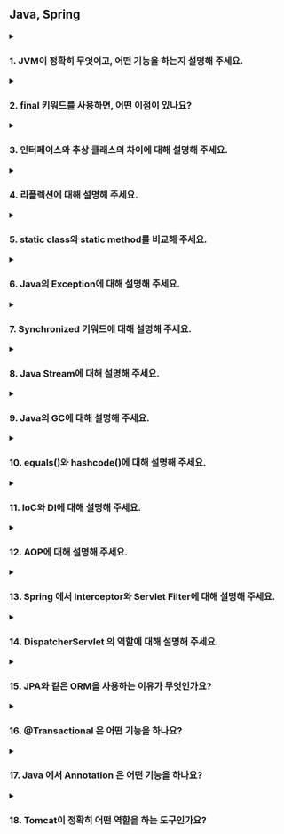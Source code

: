 ## Java, Spring

<details>
  <summary><h3>1. JVM이 정확히 무엇이고, 어떤 기능을 하는지 설명해 주세요.</h3></summary>

  JVM (Java Virtual Machine) 이란?
JVM(Java Virtual Machine)은 자바 바이트코드(.class 파일)를 실행하는 가상 머신입니다. 특정 하드웨어나 운영체제에 종속되지 않고 자바 프로그램이 실행될 수 있도록 중간 다리 역할을 수행합니다.

JVM의 주요 기능
JVM은 다음과 같은 핵심적인 기능들을 수행합니다.

바이트코드 실행: 자바 컴파일러가 생성한 바이트코드를 읽어 해석하거나(Interpreter) 네이티브 코드로 변환하여(JIT Compiler) 실행합니다.
메모리 관리: 프로그램 실행에 필요한 메모리 영역을 할당하고 관리합니다. 특히, 더 이상 사용하지 않는 객체를 자동으로 회수하는 **가비지 컬렉션(Garbage Collection, GC)**을 수행하여 메모리 누수를 방지합니다.
클래스 로딩: 클래스 로더를 통해 자바 클래스(.class 파일)를 JVM 메모리 영역으로 로드하고, 링크 과정을 거쳐 사용할 수 있도록 준비합니다.
보안: 바이트코드 검증 과정을 통해 악의적인 코드가 실행되는 것을 방지하고, 보안 관리자를 통해 시스템 자원에 대한 접근 권한을 관리합니다.
네이티브 인터페이스 (JNI, Java Native Interface): 자바 코드에서 특정 운영체제의 기능이나 하드웨어 관련 라이브러리(네이티브 코드)를 호출할 수 있도록 지원합니다.
스레드 관리: 멀티스레드 환경에서 스레드를 생성하고 스케줄링하며, 스레드 간의 동기화 및 통신을 지원합니다.
JVM의 구조
JVM은 크게 다음과 같은 구성 요소로 이루어져 있습니다.

클래스 로더 (Class Loader Subsystem):
.class 파일을 읽어 JVM 내부의 런타임 데이터 영역으로 로드합니다.
로딩 (Loading): 클래스 파일을 읽어와 JVM의 메모리에 저장합니다.
링킹 (Linking): 로드된 클래스를 사용할 수 있도록 연결하는 과정입니다.
검증 (Verification): 바이트코드가 JVM 명세에 맞게 작성되었는지, 보안상 문제가 없는지 검사합니다.
준비 (Preparation): 클래스 변수를 위한 메모리를 할당하고 기본값으로 초기화합니다.
해석 (Resolution): 심볼릭 참조를 실제 메모리 주소로 변경합니다.
초기화 (Initialization): 클래스 변수를 명시적인 값으로 초기화하고, static 블록을 실행합니다.
런타임 데이터 영역 (Runtime Data Areas): JVM이 프로그램을 실행하면서 사용하는 다양한 데이터를 저장하는 메모리 영역입니다.
힙 (Heap): new 연산자로 생성된 객체와 배열이 저장되는 공간입니다. 가비지 컬렉션의 주요 대상입니다.
메서드 영역 (Method Area): 클래스 정보(이름, 필드, 메서드 등), 상수 풀(Constant Pool), static 변수 등이 저장되는 공간입니다.
JVM 스택 (JVM Stacks): 각 스레드마다 생성되는 스택으로, 메서드 호출과 관련된 정보(지역 변수, 매개변수, 리턴 주소 등)를 담고 있는 스택 프레임을 저장합니다.
네이티브 메서드 스택 (Native Method Stacks): 네이티브 메서드 실행을 위한 스택입니다.
PC 레지스터 (Program Counter Register): 각 스레드가 현재 실행할 JVM 명령어의 주소를 저장합니다.
실행 엔진 (Execution Engine): 로드된 바이트코드를 실제로 실행하는 역할을 담당합니다.
인터프리터 (Interpreter): 바이트코드를 한 줄씩 읽어와서 실행합니다.
JIT(Just-In-Time) 컴파일러: 자주 사용되는 바이트코드 블록을 네이티브 코드로 컴파일하여 실행 속도를 향상시킵니다.
가비지 컬렉터 (Garbage Collector): 더 이상 참조되지 않는 객체를 찾아 메모리에서 제거하는 역할을 수행합니다.
JVM은 자바의 **"Write Once, Run Anywhere" (한 번 작성하면 어디서든 실행된다)**라는 특징을 가능하게 하는 핵심적인 기술입니다. 개발자는 운영체제에 종속적인 코드를 작성할 필요 없이 JVM 위에서 실행될 수 있는 자바 코드를 작성하면 됩니다. 각 운영체제에 맞는 JVM만 설치되어 있다면 동일한 자바 프로그램을 실행할 수 있습니다.
<ul>
<li> 그럼, 자바 말고 다른 언어는 JVM 위에 올릴 수 없나요?</li>
  네, 자바 외의 다른 언어들도 JVM 위에서 실행될 수 있습니다. 이러한 언어들을 JVM 언어라고 부릅니다. JVM은 특정 프로그래밍 언어에 종속적인 것이 아니라, 자바 바이트코드라는 특정 형식의 중간 코드를 이해하고 실행하는 가상 머신이기 때문입니다.

자바 바이트코드로 컴파일될 수 있는 언어라면 어떤 언어든지 JVM 위에서 실행될 수 있습니다. JVM 언어들은 자바 생태계의 강력한 라이브러리와 프레임워크를 그대로 활용할 수 있으며, 자바 코드와 상호 운용성도 뛰어납니다.

대표적인 JVM 언어:

Kotlin: 간결하고 현대적인 문법을 제공하며, 안드로이드 공식 언어로 지정되면서 많은 인기를 얻고 있습니다. 자바와 100% 호환됩니다.
Scala: 함수형 프로그래밍과 객체 지향 프로그래밍을 모두 지원하는 강력한 언어입니다. 간결한 문법과 높은 생산성을 제공하며, 빅데이터 처리 분야에서 많이 사용됩니다.
Groovy: 동적 타이핑을 지원하며, 스크립트 언어처럼 사용할 수 있습니다. 자바와의 호환성이 뛰어나며, 빌드 자동화 도구인 Gradle의 기본 언어로 사용됩니다.
Clojure: Lisp 방언 중 하나로, 함수형 프로그래밍에 특화된 언어입니다. 불변성, 동시성 처리 등에 강점을 가지고 있습니다.
JRuby: Ruby 언어의 JVM 구현체입니다. Ruby의 문법을 그대로 사용하면서 JVM의 기능을 활용할 수 있습니다.
Jython: Python 언어의 JVM 구현체입니다. Python 코드를 JVM 위에서 실행하고, 자바 라이브러리와의 연동을 지원합니다.

<li> 반대로 JVM 계열 언어를 일반적으로 컴파일해서 사용할 순 없나요?</li>
대부분의 JVM 계열 언어는 JVM 위에서 실행되는 것을 목표로 설계되었으며, 바이트코드라는 중간 단계를 거칩니다. 네이티브 코드로 직접 컴파일하는 것은 기술적으로 어렵거나 제한적이며, 일반적인 개발 및 배포 방식은 아닙니다. JVM의 장점(플랫폼 독립성, 메모리 관리 등)을 포기하면서 네이티브 컴파일을 시도하는 것은 대부분의 경우 효율적이지 않습니다.

<li> VM을 사용함으로써 얻을 수 있는 장점과 단점에 대해 설명해 주세요.</li>
VM(Virtual Machine) 사용의 장점과 단점
VM(Virtual Machine), 즉 가상 머신을 사용하는 것은 다양한 이점을 제공하지만, 동시에 몇 가지 단점도 존재합니다.

장점
플랫폼 독립성 (Platform Independence): VM은 호스트 운영체제와 독립적인 가상 환경을 제공합니다. 따라서 VM 내에서 실행되는 소프트웨어는 호스트 OS의 종류(Windows, macOS, Linux 등)에 관계없이 동일하게 작동할 수 있습니다. 이는 개발, 테스트 및 배포 환경을 일관성 있게 유지하는 데 매우 유용합니다.
자원 활용도 향상: 물리적 서버 한 대에 여러 개의 VM을 생성하여 각 VM에 필요한 만큼의 자원을 할당할 수 있습니다. 이를 통해 서버의 유휴 자원을 효율적으로 활용하고, 하드웨어 투자 비용을 절감할 수 있습니다.
유연성 및 확장성: 필요에 따라 VM의 사양(CPU, 메모리, 디스크 공간 등)을 쉽게 변경하거나 새로운 VM을 추가/삭제할 수 있습니다. 이는 시스템 요구 사항 변화에 빠르게 대응하고, 서비스 확장성을 높이는 데 도움이 됩니다.
격리 및 보안: 각 VM은 독립적인 환경에서 실행되므로, 하나의 VM에서 발생한 문제(오류, 보안 침해 등)가 다른 VM이나 호스트 시스템에 영향을 미치지 않습니다. 이는 시스템 안정성과 보안성을 향상시키는 데 기여합니다.
테스트 및 개발 환경 용이성: 다양한 운영체제 및 소프트웨어 구성을 가진 VM을 쉽게 생성하고 복제할 수 있어, 소프트웨어의 호환성 테스트나 개발 환경 구축에 매우 편리합니다. 또한, 문제가 발생했을 경우 스냅샷 기능을 이용하여 이전 상태로 빠르게 복원할 수 있습니다.
재해 복구 및 백업: VM 전체를 파일 형태로 백업하고 복제하는 것이 용이하므로, 시스템 장애 발생 시 빠르게 복구하거나 다른 환경으로 마이그레이션할 수 있습니다.
레거시 시스템 지원: 오래된 운영체제나 특정 환경에서만 작동하는 레거시 애플리케이션을 최신 호스트 OS 환경에서 VM을 통해 실행할 수 있습니다.
단점
성능 오버헤드 (Performance Overhead): VM은 호스트 OS 위에 추상화 계층을 추가하므로, VM 내에서 실행되는 애플리케이션은 물리적 환경에서 직접 실행되는 것보다 성능이 저하될 수 있습니다. 특히 CPU, 메모리, 디스크 I/O 등의 자원을 공유하는 경우 성능 저하가 더 두드러질 수 있습니다.
자원 소비: 각 VM은 자체적인 운영체제와 애플리케이션을 실행하기 위해 일정량의 시스템 자원(CPU, 메모리, 디스크 공간)을 소비합니다. 따라서 너무 많은 VM을 동시에 실행하면 호스트 시스템의 자원 부족으로 인해 전체적인 성능이 저하될 수 있습니다.
설정 및 관리 복잡성: 여러 개의 VM을 효율적으로 관리하고 운영하기 위해서는 전문적인 지식과 도구가 필요합니다. VM 생성, 설정, 모니터링, 보안 관리 등에 대한 추가적인 노력이 요구될 수 있습니다.
라이선스 비용: VM 내에서 실행되는 운영체제 및 소프트웨어에 대한 라이선스 비용이 추가적으로 발생할 수 있습니다.
호환성 문제 (드문 경우): 특정 하드웨어 기능이나 고급 운영체제 기능을 VM이 완벽하게 지원하지 못할 수 있습니다. 이는 특정 애플리케이션의 호환성 문제를 일으킬 수 있습니다.
결론적으로, VM은 다양한 이점을 제공하여 시스템 관리, 개발, 테스트 등 여러 분야에서 유용하게 활용될 수 있습니다. 하지만 성능 오버헤드, 자원 소비, 관리 복잡성 등의 단점도 고려해야 하며, 사용 목적과 환경에 따라 적절한 선택과 구성이 필요합니다.

<li> JVM과 내부에서 실행되고 있는 프로그램은 부모 프로세스 - 자식 프로세스 관계를 갖고 있다고 봐도 무방한가요?</li>
일반적으로 JVM과 그 내부에서 실행되는 자바 프로그램 간의 관계를 엄밀하게 부모-자식 프로세스 관계라고 보기는 어렵습니다. 더 정확하게 설명하자면, JVM은 하나의 프로세스로 실행되며, 그 내부에서 여러 개의 스레드를 생성하고 관리하여 자바 프로그램을 실행합니다.

이유:

프로세스 vs. 스레드:

프로세스: 운영체제로부터 독립적인 메모리 공간과 자원을 할당받아 실행되는 독립적인 실행 단위입니다. 각 프로세스는 자신만의 주소 공간을 가지므로, 다른 프로세스의 메모리에 직접 접근할 수 없습니다.
스레드: 하나의 프로세스 내에서 실행되는 더 작은 실행 단위입니다. 스레드는 프로세스가 할당받은 메모리 공간을 공유하며, 동시에 여러 작업을 수행할 수 있습니다.
JVM의 작동 방식:

사용자가 자바 프로그램을 실행하면, 운영체제는 JVM 실행 파일을 로드하여 하나의 새로운 프로세스를 생성합니다. 이 JVM 프로세스는 자체적인 메모리 공간(힙, 스택 등)을 할당받습니다.
JVM 프로세스가 시작되면, 클래스 로더를 통해 필요한 클래스들을 메모리에 로드하고, 메인 스레드를 포함한 여러 개의 스레드를 생성합니다.
자바 프로그램의 코드는 이 JVM 프로세스 내에서 생성된 스레드들에 의해 실행됩니다.
따라서, 자바 프로그램 자체는 별도의 운영체제 프로세스로 실행되는 것이 아니라, 이미 실행 중인 JVM 프로세스 내의 여러 스레드들의 집합으로 볼 수 있습니다.

유사한 점:

물론, 비유적으로 보았을 때 몇 가지 유사한 점은 있을 수 있습니다.

생명 주기: JVM 프로세스가 종료되면 그 내부에서 실행 중이던 모든 스레드(자바 프로그램)도 함께 종료됩니다. 이는 부모 프로세스가 종료되면 자식 프로세스도 종료되는 것과 유사하게 보일 수 있습니다.
자원 관리: JVM 프로세스는 내부에서 실행되는 스레드들에게 메모리, CPU 시간 등의 자원을 할당하고 관리합니다. 이는 부모 프로세스가 자식 프로세스에게 일부 자원을 할당하는 것과 유사하게 생각될 수 있습니다.
결론:

엄밀한 의미에서 JVM과 내부에서 실행되는 자바 프로그램은 부모-자식 프로세스 관계가 아닌, 프로세스-스레드 관계를 갖습니다. JVM은 하나의 프로세스로 실행되고, 자바 프로그램은 그 JVM 프로세스 내에서 여러 개의 스레드로 실행되는 것입니다.

이러한 이해는 자바 프로그램의 동시성 모델, 메모리 관리, 프로세스 간 통신 등을 이해하는 데 중요합니다.

</ul>
</details>

<details>
  <summary><h3>2. final 키워드를 사용하면, 어떤 이점이 있나요?</h3></summary>

  final 키워드의 이점
1. 불변성 확보 및 객체의 안정성 향상 (변수)
기본 타입 변수: final로 선언된 기본 타입 변수는 최초 할당된 값을 변경할 수 없습니다. 이는 변수의 값이 프로그램 실행 도중 예기치 않게 바뀌는 것을 방지하여 코드의 안정성을 높이고, 예측 가능성을 향상시킵니다.
참조 타입 변수: final로 선언된 참조 타입 변수는 다른 객체를 참조하도록 변경할 수 없습니다. 즉, 변수가 가리키는 객체의 주소는 고정됩니다. 하지만, 그 객체 내부의 상태(필드 값)는 final로 선언되지 않았다면 변경될 수 있습니다.
쓰레드 안전성: 불변 객체는 여러 쓰레드에서 동시에 접근해도 데이터 경쟁(race condition)이 발생하지 않으므로, 쓰레드 안전한 코드를 작성하는 데 도움이 됩니다. final 참조 변수가 불변 객체를 가리키도록 하면, 별도의 동기화 처리 없이 안전하게 공유할 수 있습니다.
2. 메서드 오버라이딩 방지 (메서드)
final로 선언된 메서드는 하위 클래스에서 오버라이딩할 수 없습니다. 이는 다음과 같은 이점을 제공합니다.
설계 의도 보존: 상위 클래스에서 중요한 기능을 수행하거나 특정 방식으로 동작하도록 설계된 메서드의 구현이 하위 클래스에서 변경되는 것을 막아 설계 의도를 유지할 수 있습니다.
일관성 유지: 상위 클래스의 메서드 동작이 하위 클래스에서 다르게 구현되어 발생할 수 있는 예기치 않은 동작이나 오류를 방지하여 코드의 일관성을 유지합니다.
보안 강화: 보안과 관련된 중요한 메서드가 하위 클래스에서 악의적으로 오버라이딩되는 것을 방지하여 시스템의 보안을 강화할 수 있습니다.
3. 클래스 확장 방지 (클래스)
final로 선언된 클래스는 다른 클래스가 상속할 수 없습니다. 이는 다음과 같은 경우에 유용합니다.
불변 클래스: String, Math 클래스처럼 내부 상태가 변경될 수 없는 불변 클래스를 만들 때 final로 선언하여 의도치 않은 상속을 막고 불변성을 보장할 수 있습니다.
특정 구현 강제: 클래스의 구현이 더 이상 변경되거나 확장될 필요가 없다고 판단될 때 final로 선언하여 하위 클래스 생성을 방지하고 특정 구현을 강제할 수 있습니다.
성능 향상 가능성: 컴파일러가 final 클래스에 대한 추가적인 최적화를 수행할 수 있어, 미미하지만 성능 향상을 기대할 수 있습니다.
요약
final 키워드는 코드의 안정성, 예측 가능성, 보안성을 높이는 데 중요한 역할을 합니다. 변수를 불변으로 만들어 데이터의 무결성을 유지하고, 메서드 오버라이딩을 막아 설계 의도를 보존하며, 클래스 상속을 제한하여 특정 구현을 강제하는 등 다양한 이점을 제공합니다. 따라서 상황에 맞게 final 키워드를 적절히 사용하는 것은 좋은 프로그래밍 습관입니다.
<ul>
<li> 그렇다면 컴파일 과정에서, final 키워드는 다르게 취급되나요?</li>

  컴파일러의 final 키워드 처리
1. 변수 (final 필드 및 지역 변수)
컴파일 타임 상수 처리: final로 선언된 기본 타입 변수가 컴파일 시점에 값이 확정될 수 있는 상수 표현식으로 초기화된 경우 (예: final int MAX_VALUE = 100;), 컴파일러는 이 변수를 컴파일 타임 상수로 취급합니다. 이는 다음과 같은 이점을 가집니다.
인라인 치환 (Inline Substitution): 해당 final 변수가 사용되는 모든 곳에서 컴파일러는 변수 이름 대신 직접 그 값을 사용할 수 있습니다. 이는 런타임에 변수 접근 과정을 생략하여 성능 향상에 미미하게 기여할 수 있습니다.
상수 풀 최적화: 컴파일러는 이러한 상수 값을 클래스 파일의 상수 풀에 저장하여 효율적으로 관리합니다.
불변성 검증: 컴파일러는 final 변수가 초기화된 후 다시 할당되는 코드가 있는지 검사합니다. 재할당 시 컴파일 에러를 발생시켜 final 변수의 불변성을 보장합니다.
Definite Assignment 분석: final 지역 변수의 경우, 컴파일러는 변수가 사용되기 전에 반드시 한 번 초기화되었는지 확인하는 Definite Assignment 분석을 수행합니다. 초기화되지 않은 final 지역 변수를 사용하려고 하면 컴파일 에러가 발생합니다.
2. 메서드 (final 메서드)
오버라이딩 방지: 컴파일러는 final 메서드가 하위 클래스에서 오버라이딩되는 코드를 발견하면 컴파일 에러를 발생시켜 메서드 오버라이딩을 금지합니다.
최적화 가능성 증대: final 메서드는 오버라이딩될 수 없다는 정보는 컴파일러에게 추가적인 최적화 기회를 제공할 수 있습니다. 예를 들어, 컴파일러는 final 메서드 호출을 인라인화하는 것을 더 적극적으로 고려할 수 있습니다. (실제 JVM의 JIT 컴파일러가 주로 수행하지만, 컴파일러도 힌트를 얻을 수 있습니다.)
3. 클래스 (final 클래스)
상속 방지: 컴파일러는 final 클래스를 상속하려는 시도가 있으면 컴파일 에러를 발생시켜 상속을 금지합니다.
최적화 가능성 증대: final 클래스는 더 이상 하위 클래스를 가질 수 없으므로, 컴파일러는 객체 생성 및 메서드 호출과 관련된 특정 최적화를 수행할 수 있습니다. 예를 들어, 가상 메서드 호출 대신 직접 메서드 호출로 대체하는 등의 최적화가 가능할 수 있습니다. (이 또한 주로 JIT 컴파일러의 영역이지만, 컴파일러도 정보를 활용할 수 있습니다.)
요약하자면, final 키워드는 컴파일러에게 다음과 같은 정보를 제공하고, 이를 통해 컴파일러는 다양한 검증과 최적화를 수행할 수 있습니다.

불변성 보장: 변수가 한 번 할당된 후 변경되지 않음을 컴파일러에게 알려주어 데이터의 안정성을 확보하고 잠재적인 버그를 방지합니다.
오버라이딩/상속 방지: 메서드나 클래스가 확장되지 않아야 하는 설계 의도를 컴파일러에게 명시적으로 전달하여 코드의 구조를 유지하고 예상치 못한 변경을 막습니다.
최적화 힌트 제공: 컴파일러에게 추가적인 정보를 제공하여 런타임 성능 향상을 위한 최적화(인라인 치환 등)를 수행할 수 있는 가능성을 열어줍니다.
따라서 final 키워드는 단순히 런타임 제약만을 제공하는 것이 아니라, 컴파일 단계에서부터 코드의 정확성, 안정성, 그리고 잠재적인 성능 향상에 기여하는 중요한 역할을 수행합니다.

</ul>
</details>

<details>
  <summary><h3>3. 인터페이스와 추상 클래스의 차이에 대해 설명해 주세요.</h3></summary>

1. 목적
인터페이스 (Interface):

기능의 명세를 정의한다.

어떤 동작을 해야 하는지만 약속하고, 구현은 하지 않는다.

추상 클래스 (Abstract Class):

공통된 속성이나 **행동(기능)**을 정의하면서,

일부는 직접 구현하고 일부는 자식 클래스에게 구현을 맡긴다.

```java
interface Vehicle {
    void move();
}
```

```java
abstract class Vehicle {
    abstract void move();
    void start() {
        System.out.println("Vehicle started");
    }
}

```

추가질문 언제 인터페이스를 사용하고, 언제 추상클래스를 사용하는게 좋을까요? 혹은 사용해 본 경험이 있나요
1. 인터페이스를 사용하는 경우
서로 관계 없는 클래스들에 공통 기능을 부여하고 싶을 때

예: Bird, Airplane 모두 Flyable 인터페이스를 구현할 수 있음.

다중 상속이 필요한 경우

Java는 클래스 다중 상속은 불가하지만, 인터페이스는 여러 개 구현 가능.

**기능을 약속(규격화)**하고 싶을 때

예: 어떤 객체든 Serializable하면 직렬화가 가능함을 보장.

역할 중심 설계를 할 때

"나는 어떤 일을 할 수 있다"를 명시하고 싶을 때 사용.

✏️ 키워드
"무엇을 할 수 있다." (Can do something)
→ Runnable, Closable, Iterable 등

2. 추상 클래스를 사용하는 경우
서로 밀접한 관계가 있는 클래스들의 공통 로직을 공유할 때

예: Dog, Cat 모두 Animal의 공통 메소드를 상속.

**상태(필드) + 기능(메소드)**을 함께 물려주고 싶을 때

예: protected String name; 같은 필드를 공통으로 상속.

부분적으로 구현을 제공하고, 나머지는 자식 클래스가 구현하게 하고 싶을 때

기본 동작을 정의해주면서, 세부 동작은 자식 클래스에 맡김.

자식 클래스에 '강제성'을 부여하고 싶을 때

특정 메소드는 반드시 재정의하도록 강제할 수 있음 (abstract method).

✏️ 키워드
"무언가의 종류이다." (Is a kind of something)
→ Animal, Vehicle, Employee 등

3. 요약

상황	선택
다양한 관계 없는 클래스에 동일 기능을 부여하고 싶다	인터페이스
클래스들 사이에 강한 관계가 있고, 공통 코드를 공유하고 싶다	추상 클래스
다중 상속이 필요하다	인터페이스
일부 기본 동작을 제공하고 싶다	추상 클래스
추가로
실무에서는 보통 인터페이스 + 구현 클래스 조합을 많이 사용하고,
필요할 때만 추상 클래스로 공통 코드를 모듈화하는 식으로 씁니다.



  
<ul>
<li> 왜 클래스는 단일 상속만 가능한데, 인터페이스는 2개 이상 구현이 가능할까요?</li>

1. 클래스는 "구현(코드)"를 상속받기 때문에 충돌 위험이 크다
클래스는 변수, 메소드 구현체를 모두 상속받습니다.

만약 두 개 이상의 클래스를 상속하게 되면, 같은 이름의 메소드나 필드가 있을 때 어떤 걸 사용할지 모호성(ambiguity) 문제가 발생합니다.

```java
class A {
    void print() {
        System.out.println("A");
    }
}

class B {
    void print() {
        System.out.println("B");
    }
}

// 만약 C가 A, B를 모두 상속하면?
class C extends A, B { // Java에서는 불가능
}

```

➡️ C에서 print()를 호출하면, A의 print()를 쓸지 B의 print()를 쓸지 알 수 없음 → 충돌!

🔵 그래서 Java는 클래스의 다중 상속을 금지했습니다.

2. 인터페이스는 "구현이 없는 규칙"만 상속하기 때문에 충돌 위험이 적다
인터페이스는 기본적으로 **메소드 시그니처(이름 + 파라미터)**만 정의하고, 구현(내용)은 없습니다.

따라서 어떤 인터페이스를 여러 개 구현해도 충돌이 발생하지 않습니다.

```java
interface Flyable {
    void fly();
}

interface Swimmable {
    void swim();
}

class Duck implements Flyable, Swimmable {
    public void fly() {
        System.out.println("Duck flies");
    }

    public void swim() {
        System.out.println("Duck swims");
    }
}

```

➡️ Duck은 Flyable과 Swimmable을 모두 구현할 수 있고,
➡️ 둘은 서로 간섭하지 않으니까 충돌이 없음.

🔵 그래서 Java는 인터페이스 다중 구현을 허용했습니다.

3. 요약

구분	클래스 상속	인터페이스 구현
내용(구현) 포함	O	X (Java 8부터 default 메소드 일부 구현 가능하지만 충돌 방지 규칙 존재)
충돌 가능성	높음	낮음
다중 상속/구현 가능 여부	❌ 불가능	✅ 가능
4. 추가: Java 8 이후 인터페이스에 default 메소드가 생긴 이유
Java 8부터 인터페이스에도 default 메소드를 선언해서 기본 구현을 가질 수 있게 했어요.

이 경우 여러 인터페이스에 같은 시그니처의 default 메소드가 있을 때는 구현 클래스가 명시적으로 override해야 합니다.

그래서 여전히 모호성 문제를 막고 있습니다.

```java

interface A {
    default void hello() {
        System.out.println("Hello from A");
    }
}

interface B {
    default void hello() {
        System.out.println("Hello from B");
    }
}

class C implements A, B {
    public void hello() {
        A.super.hello(); // 명시적으로 호출
    }
}

```

정리하면:

"클래스는 '구현'을 상속하니까 충돌 위험 때문에 단일 상속만,
인터페이스는 '약속'만 상속하니까 충돌이 적어 다중 구현을 허용"

</ul>
</details>

<details>
  <summary><h3>4. 리플렉션에 대해 설명해 주세요.</h3></summary>
  1. 리플렉션이란?

  **"실행 중(run-time)에 클래스, 메소드, 필드 등에 접근하고 조작할 수 있는 기능"**입니다.

원래는 컴파일 시점에 결정되는 것(클래스 타입, 메소드 호출 등)을 런타임에 동적으로 다룰 수 있게 해주는 기술입니다.

즉, "몰랐던 클래스나 메소드도 실행 중에 찾아서 사용할 수 있다."

2. 리플렉션으로 할 수 있는 것
클래스 이름을 문자열로 받아 클래스 객체(Class 객체) 생성

객체의 필드(변수), 메소드, 생성자에 접근하고 호출

private 필드나 메소드도 접근 가능 (권한 무시 가능)

새 객체 생성, 메소드 실행, 필드 값 읽고/쓰기 가능


리플렉션의 단점

단점	설명
성능 저하	리플렉션은 일반 코드 호출보다 느립니다. (런타임 검사 추가)
보안 위험	private 멤버에도 접근 가능 → 보안적으로 위험할 수 있음
유지보수 어려움	컴파일 타임 체크가 안 되기 때문에, 에러가 런타임에 터질 수 있음
6. 리플렉션을 사용하는 대표적인 예
프레임워크(Spring, Hibernate 등):
의존성 주입(Dependency Injection), 객체 생성 시 리플렉션 사용

테스트 프레임워크(JUnit 등):
테스트 메소드를 자동으로 찾아 실행

라이브러리 로딩:
JDBC 드라이버 등록 시 "Class.forName("com.mysql.cj.jdbc.Driver")" 사용

<ul>
<li> 의미만 들어보면 리플렉션은 보안적인 문제가 있을 가능성이 있어보이는데, 실제로 그렇게 생각하시나요? 만약 그렇다면, 어떻게 방지할 수 있을까요?</li>

  1. 네, 리플렉션은 보안 위험이 실제로 존재합니다.
리플렉션을 사용하면, private이나 protected로 선언된 필드나 메소드에도 setAccessible(true)로 강제로 접근할 수 있습니다.

원래 클래스 설계자가 숨기고 싶었던 내부 데이터나 로직을 외부 코드가 강제로 조작할 수 있게 됩니다.

특히, 악성 코드가 리플렉션을 사용하면 시스템 객체나 민감한 정보를 무단 조작하거나 노출시킬 수도 있습니다.

🔥 즉, 리플렉션은 **캡슐화(encapsulation)**를 깨뜨릴 수 있는 무기입니다.

2. 리플렉션 보안 문제 실제 사례
과거 Java 애플리케이션에서, 취약한 라이브러리를 통해 민감한 private 필드에 접근하고 값을 조작해 시스템 권한을 탈취하는 사례가 있었습니다.

Android 해킹이나 일부 서버 해킹은 리플렉션을 악용해서 시스템 보호를 뚫는 방식으로 진행되기도 했습니다.

3. 그렇다면, 어떻게 방지할까?
(1) SecurityManager를 설정한다 (옛날 방식)
Java에는 SecurityManager라는 보안 시스템이 있었습니다.

SecurityManager를 활성화하면 리플렉션을 통한 민감한 접근을 막을 수 있었어요.

하지만 Java 17 이후부터 SecurityManager는 Deprecated(사용 중단 예정) 됐습니다. (→ 장기적으로는 대체 기술로 넘어가는 중)

(2) 민감한 클래스는 리플렉션 허용을 강제 제한한다
중요한 클래스에서는 리플렉션 접근을 막기 위해 코드 레벨에서 방어하는 방법도 있습니다.

예를 들어, 리플렉션으로 호출될 수 있는 메소드에 대해 방어 코드를 추가할 수 있어요.

(3) 접근 제어를 신경 쓴다
불필요한 public 메소드는 최대한 만들지 않는다.

private/protected로 멤버를 관리하고, setter 같은 것도 필요 최소한만 공개한다.

(4) 애초에 리플렉션 사용을 최소화한다
리플렉션이 필요한 경우에도, 꼭 필요한 부분에서만 제한적으로 사용한다.

성능 저하 + 보안 이슈를 동시에 줄일 수 있다.

(5) 모듈 시스템(JPMS, Java 9 이상)을 활용한다
Java 9부터 도입된 **Java Platform Module System (JPMS)**를 사용하면,
모듈 별로 어떤 패키지를 외부에 공개할지 통제할 수 있습니다.

모듈화하면, 외부에서 마음대로 리플렉션으로 접근하는 걸 제어할 수 있어요.
<li> 리플렉션을 언제 활용할 수 있을까요?</li>
활용 상황 | 설명
프레임워크 제작 | 런타임에 유저 코드를 분석하고 자동화
어노테이션 기반 개발 | 메타데이터 읽어서 동작 다르게
플러그인 시스템 구축 | 동적 클래스 로딩
디버깅/도구 제작 | 객체 내부 동적 접근
</ul>
</details>

<details>
  <summary><h3>5. static class와 static method를 비교해 주세요.</h3></summary>
  구분 | static class | static method
대상 | 클래스 | 메소드(함수)
의미 | 클래스가 외부 클래스 인스턴스에 독립적이다 | 메소드가 객체 상태와 무관하다
사용 목적 | 내부 클래스를 외부 클래스와 독립적으로 사용하고 싶을 때 | 객체 상태와 무관한 동작을 수행할 때
사용 위치 | 주로 내부 클래스(inner class) 에 사용 | 클래스 내부 어디든 가능
접근 방식 | 클래스 이름으로 직접 접근 | 클래스 이름으로 직접 호출
예시 | OuterClass.StaticInnerClass inner = new OuterClass.StaticInnerClass(); | Math.abs(-10);

  1. static class (정적 클래스)
설명:

보통 클래스 안에 선언된 클래스(중첩 클래스, Nested Class) 앞에 static을 붙이는 것을 말합니다.

static이 붙으면, 바깥 클래스의 인스턴스와 무관하게 사용할 수 있습니다.

예시:

java
복사
편집
class Outer {
    static class Inner {
        void hello() {
            System.out.println("Hello from static inner class");
        }
    }
}

public class Main {
    public static void main(String[] args) {
        Outer.Inner inner = new Outer.Inner(); // Outer 인스턴스 없이 생성 가능
        inner.hello();
    }
}
포인트:

Outer 객체를 만들지 않고도 Inner 클래스를 사용할 수 있다.

static이 없는 inner class는 반드시 Outer 인스턴스가 있어야만 생성할 수 있음.

2. static method (정적 메소드)
설명:

객체를 생성하지 않고도 호출할 수 있는 메소드입니다.

객체의 필드나 메소드에 접근할 수 없습니다. (this 사용 불가)

예시:

java
복사
편집
class Utils {
    public static int add(int a, int b) {
        return a + b;
    }
}

public class Main {
    public static void main(String[] args) {
        int result = Utils.add(3, 5); // 객체 생성 없이 호출
        System.out.println(result);
    }
}
포인트:

new Utils() 같은 객체 생성 없이 Utils.add() 바로 호출 가능.

메소드가 특정 객체의 상태에 의존하지 않고, 입력값만으로 동작할 때 사용.

3. 정리 문장
static class는 "클래스와 외부 인스턴스의 독립"

static method는 "메소드와 객체 상태의 독립"


<ul>
<li> static 을 사용하면 어떤 이점을 얻을 수 있나요? 어떤 제약이 걸릴까요?</li>
1. 이점 (장점)
  
  항목 | 설명
객체 생성 없이 사용 가능 | 클래스를 인스턴스화하지 않고 바로 접근 가능 → 편하고 메모리 절약
메모리 효율 | static 멤버는 JVM의 **메소드 영역(Method Area)**에 올라감 → 인스턴스마다 복사되지 않음
공통 데이터 공유 | 여러 인스턴스가 하나의 static 변수(데이터)를 공유
코드 간결성 | 객체 상태와 무관한 유틸리티성 메소드를 쉽게 작성 가능 (ex: Math, Collections)
프로그램 시작점 제공 | main 메소드는 static이어야 함 (JVM이 객체 없이 호출해야 하므로)

2. 제약 (단점)
   
항목 | 설명
인스턴스 변수/메소드 접근 불가 | static 메소드 안에서는 this, 인스턴스 필드 사용 불가
상태 유지 어려움 | 객체마다 다른 상태를 가지는 것(캡슐화된 상태 관리)이 불가능
테스트 어려움 | static 메소드는 객체 지향적으로 Mocking/Test Double을 쓰기 어렵게 만듦 (테스트 코드 작성 힘듦)
설계 유연성 저하 | 다형성(Polymorphism)을 활용하기 힘듦. 오버라이딩 불가.
메모리 해제 어려움 | static 변수는 프로그램이 끝날 때까지 살아있음 → 메모리 누수(memory leak) 위험
<li> 컴파일 과정에서 static 이 어떻게 처리되는지 설명해 주세요.</li>

static은 컴파일 타임에 "이건 클래스에 귀속된 멤버야"라고 마킹하고,
JVM 런타임에서 메소드 영역에 미리 올려두고 전역처럼 사용하게 한다.
</ul>
</details>

<details>
  <summary><h3>6. Java의 Exception에 대해 설명해 주세요.</h3></summary>
<ul>
<li> 예외처리를 하는 세 방법에 대해 설명해 주세요.</li>
<li> CheckedException, UncheckedException 의 차이에 대해 설명해 주세요.</li>
<li> 예외처리가 성능에 큰 영향을 미치나요? 만약 그렇다면, 어떻게 하면 부하를 줄일 수 있을까요?</li>
</ul>
</details>

<details>
  <summary><h3>7. Synchronized 키워드에 대해 설명해 주세요.</h3></summary>
<ul>
<li> Synchronized 키워드가 어디에 붙는지에 따라 의미가 약간씩 변화하는데, 각각 어떤 의미를 갖게 되는지 설명해 주세요.</li>
<li> 효율적인 코드 작성 측면에서, Synchronized는 좋은 키워드일까요?</li>
<li> Synchronized 를 대체할 수 있는 자바의 다른 동기화 기법에 대해 설명해 주세요.</li>
<li> Thread Local에 대해 설명해 주세요.</li>
</ul>
</details>

<details>
  <summary><h3>8. Java Stream에 대해 설명해 주세요.</h3></summary>
<ul>
<li> Stream과 for ~ loop의 성능 차이를 비교해 주세요,</li>
<li> Stream은 병렬처리 할 수 있나요?</li>
<li> Stream에서 사용할 수 있는 함수형 인터페이스에 대해 설명해 주세요.</li>
<li> 가끔 외부 변수를 사용할 때, final 키워드를 붙여서 사용하는데 왜 그럴까요? 꼭 그래야 할까요?</li>
</ul>
</details>

<details>
  <summary><h3>9. Java의 GC에 대해 설명해 주세요.</h3></summary>
<ul>
<li> finalize() 를 수동으로 호출하는 것은 왜 문제가 될 수 있을까요?</li>
<li> 어떤 변수의 값이 null이 되었다면, 이 값은 GC가 될 가능성이 있을까요?</li>
</ul>
</details>

<details>
  <summary><h3>10. equals()와 hashcode()에 대해 설명해 주세요.</h3></summary>
<ul>
<li> 본인이 hashcode() 를 정의해야 한다면, 어떤 점을 염두에 두고 구현할 것 같으세요?</li>
<li> 그렇다면 equals() 를 재정의 해야 할 때, 어떤 점을 염두에 두어야 하는지 설명해 주세요.</li>
</ul>
</details>

<details>
  <summary><h3>11. IoC와 DI에 대해 설명해 주세요.</h3></summary>
<ul>
<li> 후보 없이 특정 기능을 하는 클래스가 딱 한 개하면, 구체 클래스를 그냥 사용해도 되지 않나요? 그럼에도 불구하고 왜 Spring에선 Bean을 사용 할까요?</li>
<li> Spring의 Bean 생성 주기에 대해 설명해 주세요.</li>
<li> 프로토타입 빈은 무엇인가요?</li>
</ul>
</details>

<details>
  <summary><h3>12. AOP에 대해 설명해 주세요.</h3></summary>
<ul>
<li> @Aspect는 어떻게 동작하나요?</li>
</ul>
</details>

<details>
  <summary><h3>13. Spring 에서 Interceptor와 Servlet Filter에 대해 설명해 주세요.</h3></summary>
<ul>
<li> 설명만 들어보면 인터셉터만 쓰는게 나아보이는데, 아닌가요? 필터는 어떤 상황에 사용 해야 하나요?</li>
</ul>
</details>

<details>
  <summary><h3>14. DispatcherServlet 의 역할에 대해 설명해 주세요.</h3></summary>
<ul>
<li>여러 요청이 들어온다고 가정할 때, DispatcherServlet은 한번에 여러 요청을 모두 받을 수 있나요?</li>
<li>수많은 @Controller 를 DispatcherServlet은 어떻게 구분 할까요?</li>
</ul>
</details>

<details>
  <summary><h3>15. JPA와 같은 ORM을 사용하는 이유가 무엇인가요?</h3></summary>
<ul>
<li> 영속성은 어떤 기능을 하나요? 이게 진짜 성능 향상에 큰 도움이 되나요?</li>
<li> N + 1 문제에 대해 설명해 주세요.</li>
</ul>
</details>

<details>
  <summary><h3>16. @Transactional 은 어떤 기능을 하나요?</h3></summary>
<ul>
<li> @Transactional(readonly=true) 는 어떤 기능인가요? 이게 도움이 되나요?</li>
<li> 그런데, 읽기에 트랜잭션을 걸 필요가 있나요? @Transactional을 안 붙이면 되는거 아닐까요?</li>
</ul>
</details>


<details>
  <summary><h3>17. Java 에서 Annotation 은 어떤 기능을 하나요?</h3></summary>
<ul>
<li> 별 기능이 없는 것 같은데, 어떻게 Spring 에서는 Annotation 이 그렇게 많은 기능을 하는 걸까요?</li>
<li> Lombok의 @Data를 잘 사용하지 않는 이유는 무엇일까요?</li>
</ul>
</details>

<details>
  <summary><h3>18. Tomcat이 정확히 어떤 역할을 하는 도구인가요?</h3></summary>
<ul>
<li> 혹시 Netty에 대해 들어보셨나요? 왜 이런 것을 사용할까요?</li>
</ul>
</details>
